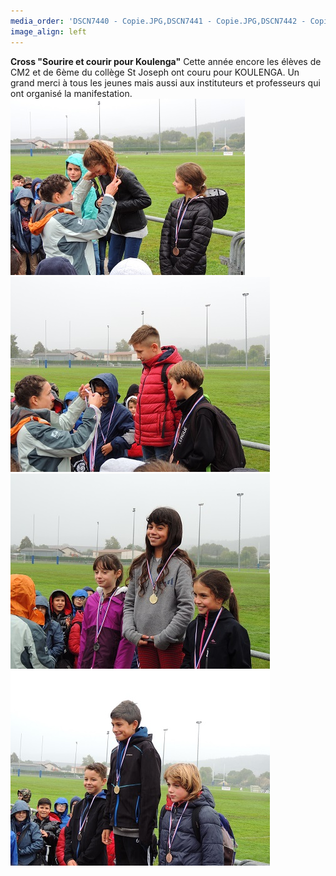 ```yaml
---
media_order: 'DSCN7440 - Copie.JPG,DSCN7441 - Copie.JPG,DSCN7442 - Copie.JPG,DSCN7443 - Copie.JPG'
image_align: left
---
```


**Cross "Sourire et courir pour Koulenga"**
Cette année encore les élèves de CM2 et de 6ème du collège St Joseph ont couru pour KOULENGA.
Un grand merci à tous les jeunes mais aussi aux instituteurs et professeurs qui ont organisé la manifestation.
![](DSCN7440%20-%20Copie.JPG)![](DSCN7441%20-%20Copie.JPG)
![](DSCN7442%20-%20Copie.JPG)![](DSCN7443%20-%20Copie.JPG)


